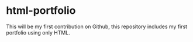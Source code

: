 # html-portfolio
This will be my first contribution on Github, this repository includes my first portfolio using only HTML.
